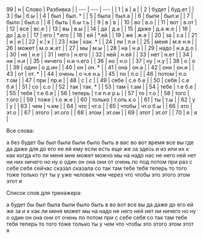 99
| н | Слово | Разбивка |
| --- | --- | --- |
| 1 | а | а | 
| 2 | будет | буд.ет | 
| 3 | бы | б.ы | 
| 4 | был | был. \* | 
| 5 | была | был.а | 
| 6 | были | был.и | 
| 7 | было | был.о | 
| 8 | быть | б.ы т.ь | 
| 9 | в | в | 
| 10 | во | в.о | 
| 11 | вот | в.от | 
| 12 | все | вс.е | 
| 13 | вы | в.ы | 
| 14 | да | д.а | 
| 15 | даже | д.а ж.е | 
| 16 | до | д.о | 
| 17 | его |  \*.его | 
| 18 | ей |  \*.ей | 
| 19 | же | ж.е | 
| 20 | за | з.а | 
| 21 | и | и | 
| 22 | к | к | 
| 23 | как | как. \* | 
| 24 | ли | л.и | 
| 25 | меня | м.е н.я | 
| 26 | может | м.о ж.ет | 
| 27 | мы | м.ы | 
| 28 | на | н.а | 
| 29 | надо | н.а д.о | 
| 30 | не | н.е | 
| 31 | него | н.его | 
| 32 | ней | н.ей | 
| 33 | нет | н.ет | 
| 34 | ни | н.и | 
| 35 | ничего | н.и ч.его | 
| 36 | но | н.о | 
| 37 | ну | н.у | 
| 38 | о | о | 
| 39 | один | о д.ин | 
| 40 | он | он. \* | 
| 41 | она | он.а | 
| 42 | они | он.и | 
| 43 | от | от. \* | 
| 44 | очень | о ч.е н.ь | 
| 45 | по | п.о | 
| 46 | потом | п.о т.ом | 
| 47 | при | пр.и | 
| 48 | с | с | 
| 49 | себе | с.е б.е | 
| 50 | себя | с.е б.я | 
| 51 | со | с.о | 
| 52 | так | так. \* | 
| 53 | там | т.ам | 
| 54 | тебе | т.е б.е | 
| 55 | тебя | т.е б.я | 
| 56 | теперь | т.е п.е р.ь | 
| 57 | то | т.о | 
| 58 | того | т.ого | 
| 59 | тоже | т.о ж.е | 
| 60 | только | т.оль к.о | 
| 61 | ты | т.ы | 
| 62 | у | у | 
| 63 | чем | ч.ем | 
| 64 | что | чт.о | 
| 65 | чтобы | чт.о б.ы | 
| 66 | это | эт.о | 
| 67 | этого | эт.ого | 
| 68 | этом | эт.ом | 
| 69 | этот | эт.от | 
| 70 | я | я | 

Все слова:

а без будет бы был была были было быть в вас во вот время все вы где да даже для до его ее ей ему если есть еще же за здесь и из или их к как когда кто ли меня мне может можно мы на надо нас не него ней нет ни них ничего но ну о один он она они от очень по под потом при раз с себе себя сейчас сказал сказала со так там тебе тебя теперь то того тоже только тут ты у уже человек чем через что чтобы это этого этом этот я

Список слов для тренажера:

а будет бы был была были было быть в во вот все вы да даже до его ей же за и к как ли меня может мы на надо не него ней нет ни ничего но ну о один он она они от очень по потом при с себе себя со так там тебе тебя теперь то того тоже только ты у чем что чтобы это этого этом этот я
